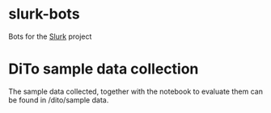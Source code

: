 # slurk-bots
Bots for the [Slurk](https://github.com/clp-research/slurk) project

# DiTo sample data collection
The sample data collected, together with the notebook to evaluate them can be found in /dito/sample data.

